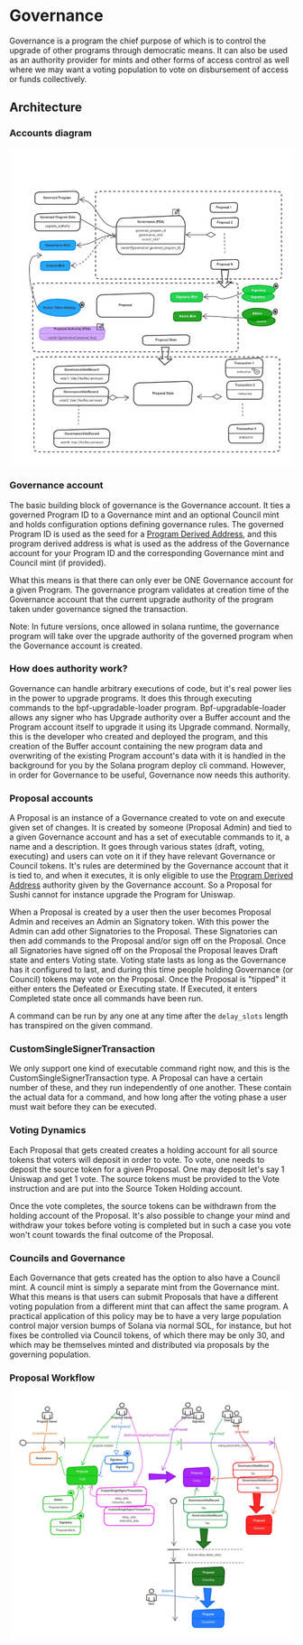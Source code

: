 # Governance

Governance is a program the chief purpose of which is to control the upgrade of other programs through democratic means.
It can also be used as an authority provider for mints and other forms of access control as well where we may want
a voting population to vote on disbursement of access or funds collectively.

## Architecture

### Accounts diagram

![Accounts diagram](./resources/governance-accounts.jpg)

### Governance account

The basic building block of governance is the Governance account. It ties a governed Program ID to a Governance mint
and an optional Council mint and holds configuration options defining governance rules.
The governed Program ID is used as the seed for a [Program Derived Address](https://docs.solana.com/developing/programming-model/calling-between-programs#program-derived-addresses),
and this program derived address is what is used as the address of the Governance account for your Program ID
and the corresponding Governance mint and Council mint (if provided).

What this means is that there can only ever be ONE Governance account for a given Program.
The governance program validates at creation time of the Governance account that the current upgrade authority of the program
taken under governance signed the transaction.

Note: In future versions, once allowed in solana runtime, the governance program will take over the upgrade authority
of the governed program when the Governance account is created.

### How does authority work?

Governance can handle arbitrary executions of code, but it's real power lies in the power to upgrade programs.
It does this through executing commands to the bpf-upgradable-loader program.
Bpf-upgradable-loader allows any signer who has Upgrade authority over a Buffer account and the Program account itself
to upgrade it using its Upgrade command.
Normally, this is the developer who created and deployed the program, and this creation of the Buffer account containing
the new program data and overwriting of the existing Program account's data with it is handled in the background for you
by the Solana program deploy cli command.
However, in order for Governance to be useful, Governance now needs this authority.

### Proposal accounts

A Proposal is an instance of a Governance created to vote on and execute given set of changes.
It is created by someone (Proposal Admin) and tied to a given Governance account
and has a set of executable commands to it, a name and a description.
It goes through various states (draft, voting, executing) and users can vote on it
if they have relevant Governance or Council tokens.
It's rules are determined by the Governance account that it is tied to, and when it executes,
it is only eligible to use the [Program Derived Address](https://docs.solana.com/developing/programming-model/calling-between-programs#program-derived-addresses)
authority given by the Governance account.
So a Proposal for Sushi cannot for instance upgrade the Program for Uniswap.

When a Proposal is created by a user then the user becomes Proposal Admin and receives an Admin an Signatory token.
With this power the Admin can add other Signatories to the Proposal.
These Signatories can then add commands to the Proposal and/or sign off on the Proposal.
Once all Signatories have signed off on the Proposal the Proposal leaves Draft state and enters Voting state.
Voting state lasts as long as the Governance has it configured to last, and during this time
people holding Governance (or Council) tokens may vote on the Proposal.
Once the Proposal is "tipped" it either enters the Defeated or Executing state.
If Executed, it enters Completed state once all commands have been run.

A command can be run by any one at any time after the `delay_slots` length has transpired on the given command.

### CustomSingleSignerTransaction

We only support one kind of executable command right now, and this is the CustomSingleSignerTransaction type.
A Proposal can have a certain number of these, and they run independently of one another.
These contain the actual data for a command, and how long after the voting phase a user must wait before they can be executed.

### Voting Dynamics

Each Proposal that gets created creates a holding account for all source tokens that voters will deposit in order to vote.
To vote, one needs to deposit the source token for a given Proposal. One may deposit let's say 1 Uniswap and get 1 vote.
The source tokens must be provided to the Vote instruction and are put into the Source Token Holding account.

Once the vote completes, the source tokens can be withdrawn from the holding account of the Proposal.
It's also possible to change your mind and withdraw your tokes before voting is completed but in such a case you vote
won't count towards the final outcome of the Proposal.

### Councils and Governance

Each Governance that gets created has the option to also have a Council mint.
A council mint is simply a separate mint from the Governance mint.
What this means is that users can submit Proposals that have a different voting population from a different mint
that can affect the same program. A practical application of this policy may be to have a very large population control
major version bumps of Solana via normal SOL, for instance, but hot fixes be controlled via Council tokens,
of which there may be only 30, and which may be themselves minted and distributed via proposals by the governing population.

### Proposal Workflow

![Proposal Workflow](./resources/governance-workflow.jpg)
